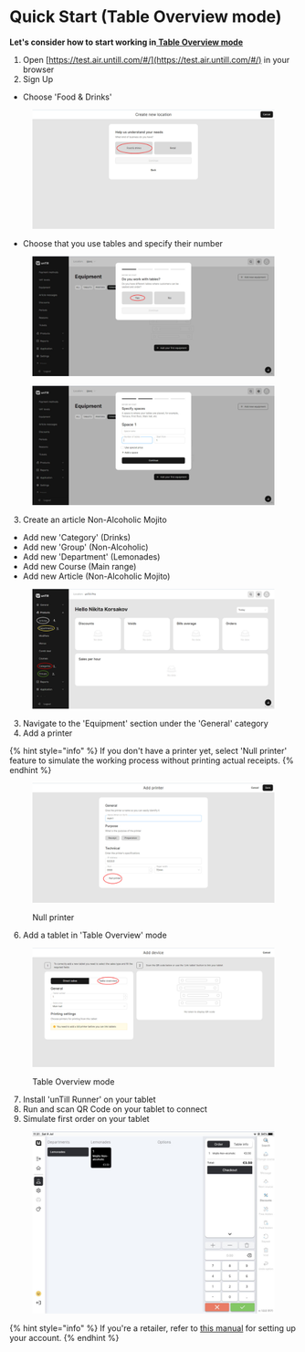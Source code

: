# Quick Start (Table Overview mode)

**Let's consider how to start working in**[ **Table Overview mode**](general/table-overview-mode.md)

1. Open [https://test.air.untill.com/#/](https://test.air.untill.com/#/) in your browser
2. Sign Up

* Choose 'Food & Drinks'

<figure><img src=".gitbook/assets/2023-07-07_22-07-19.jpg" alt="" width="563"><figcaption></figcaption></figure>

* Choose that you use tables and specify their number

<div>

<figure><img src=".gitbook/assets/tables.jpg" alt=""><figcaption></figcaption></figure>

 

<figure><img src=".gitbook/assets/number-space.jpg" alt=""><figcaption></figcaption></figure>

</div>

3. Create an article Non-Alcoholic Mojito &#x20;

* Add new 'Category' (Drinks)
* Add new 'Group' (Non-Alcoholic)
* Add new 'Department' (Lemonades)
* Add new Course (Main range)
* Add new Article (Non-Alcoholic Mojito)

<figure><img src=".gitbook/assets/2023-07-07_22-18-08.jpg" alt=""><figcaption></figcaption></figure>

3. Navigate to the 'Equipment' section under the 'General' category
4. Add a printer

{% hint style="info" %}
If you don't have a printer yet, select 'Null printer' feature to simulate the working process without printing actual receipts.
{% endhint %}

<figure><img src=".gitbook/assets/null-printer.jpg" alt="" width="563"><figcaption><p>Null printer</p></figcaption></figure>

6. Add a tablet in 'Table Overview' mode

<figure><img src=".gitbook/assets/tablet.jpg" alt="" width="563"><figcaption><p>Table Overview mode</p></figcaption></figure>

7. Install 'unTill Runner' on your tablet
8. Run and scan QR Code on your tablet to connect
9. Simulate first order on your tablet&#x20;

<figure><img src=".gitbook/assets/order-on-tablet.jpg" alt="" width="563"><figcaption></figcaption></figure>

{% hint style="info" %}
If you're a retailer, refer to [this manual](retailer-mode.md) for setting up your account.
{% endhint %}
